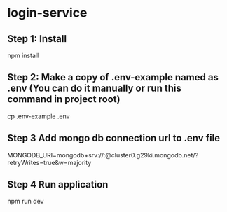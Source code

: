 # login-service


## Step 1: Install 
npm install

## Step 2: Make a copy of .env-example named as .env (You can do it manually or run this command in project root)
cp .env-example .env

## Step 3 Add mongo db connection url to .env file
MONGODB_URI=mongodb+srv://<username>:<password>@cluster0.g29ki.mongodb.net/<dbName>?retryWrites=true&w=majority

## Step 4 Run application
npm run dev
